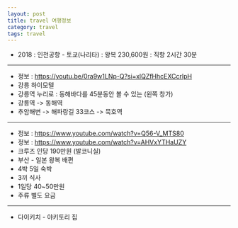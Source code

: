 ```yaml
---
layout: post
title: travel 여행정보
category: travel
tags: travel
---
```


* 2018 : 인천공항 - 토쿄(나리타) : 왕복 230,600원 : 직항 2시간 30분

---

* 정보 : <https://youtu.be/0ra9w1LNp-Q?si=xlQZfHhcEXCcrlpH>
* 강릉 하이모텔
* 강릉역 누리로 : 동해바다를 45분동안 볼 수 있는 (왼쪽 창가)
* 강릉역 -> 동해역
* 추암해변 -> 해파랑길 33코스 -> 묵호역

---

* 정보 : <https://www.youtube.com/watch?v=Q56-V_MTS80>
* 정보 : <https://www.youtube.com/watch?v=AHVxYTHaUZY>
* 크루즈 인당 190만원 (발코니실)
* 부산 - 일본 왕복 배편
* 4박 5일 숙박
* 3끼 식사
* 1일당 40~50만원
* 주류 별도 요금

---

* 다이키치 - 야키토리 집
